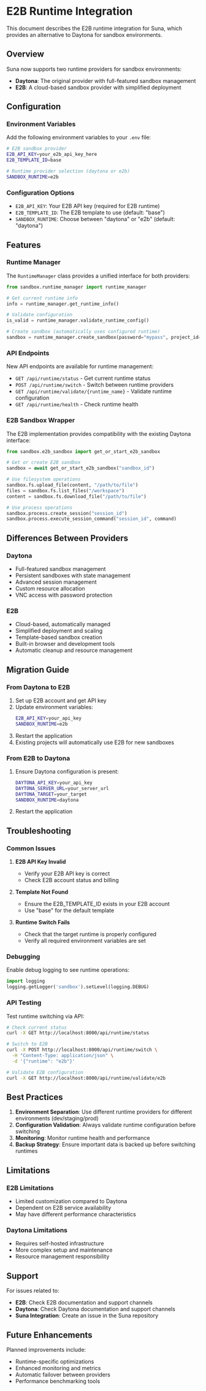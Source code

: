 # E2B Runtime Integration

This document describes the E2B runtime integration for Suna, which provides an alternative to Daytona for sandbox environments.

## Overview

Suna now supports two runtime providers for sandbox environments:
- **Daytona**: The original provider with full-featured sandbox management
- **E2B**: A cloud-based sandbox provider with simplified deployment

## Configuration

### Environment Variables

Add the following environment variables to your `.env` file:

```bash
# E2B sandbox provider
E2B_API_KEY=your_e2b_api_key_here
E2B_TEMPLATE_ID=base

# Runtime provider selection (daytona or e2b)
SANDBOX_RUNTIME=e2b
```

### Configuration Options

- `E2B_API_KEY`: Your E2B API key (required for E2B runtime)
- `E2B_TEMPLATE_ID`: The E2B template to use (default: "base")
- `SANDBOX_RUNTIME`: Choose between "daytona" or "e2b" (default: "daytona")

## Features

### Runtime Manager

The `RuntimeManager` class provides a unified interface for both providers:

```python
from sandbox.runtime_manager import runtime_manager

# Get current runtime info
info = runtime_manager.get_runtime_info()

# Validate configuration
is_valid = runtime_manager.validate_runtime_config()

# Create sandbox (automatically uses configured runtime)
sandbox = runtime_manager.create_sandbox(password="mypass", project_id="proj123")
```

### API Endpoints

New API endpoints are available for runtime management:

- `GET /api/runtime/status` - Get current runtime status
- `POST /api/runtime/switch` - Switch between runtime providers
- `GET /api/runtime/validate/{runtime_name}` - Validate runtime configuration
- `GET /api/runtime/health` - Check runtime health

### E2B Sandbox Wrapper

The E2B implementation provides compatibility with the existing Daytona interface:

```python
from sandbox.e2b_sandbox import get_or_start_e2b_sandbox

# Get or create E2B sandbox
sandbox = await get_or_start_e2b_sandbox("sandbox_id")

# Use filesystem operations
sandbox.fs.upload_file(content, "/path/to/file")
files = sandbox.fs.list_files("/workspace")
content = sandbox.fs.download_file("/path/to/file")

# Use process operations
sandbox.process.create_session("session_id")
sandbox.process.execute_session_command("session_id", command)
```

## Differences Between Providers

### Daytona
- Full-featured sandbox management
- Persistent sandboxes with state management
- Advanced session management
- Custom resource allocation
- VNC access with password protection

### E2B
- Cloud-based, automatically managed
- Simplified deployment and scaling
- Template-based sandbox creation
- Built-in browser and development tools
- Automatic cleanup and resource management

## Migration Guide

### From Daytona to E2B

1. Set up E2B account and get API key
2. Update environment variables:
   ```bash
   E2B_API_KEY=your_api_key
   SANDBOX_RUNTIME=e2b
   ```
3. Restart the application
4. Existing projects will automatically use E2B for new sandboxes

### From E2B to Daytona

1. Ensure Daytona configuration is present:
   ```bash
   DAYTONA_API_KEY=your_api_key
   DAYTONA_SERVER_URL=your_server_url
   DAYTONA_TARGET=your_target
   SANDBOX_RUNTIME=daytona
   ```
2. Restart the application

## Troubleshooting

### Common Issues

1. **E2B API Key Invalid**
   - Verify your E2B API key is correct
   - Check E2B account status and billing

2. **Template Not Found**
   - Ensure the E2B_TEMPLATE_ID exists in your E2B account
   - Use "base" for the default template

3. **Runtime Switch Fails**
   - Check that the target runtime is properly configured
   - Verify all required environment variables are set

### Debugging

Enable debug logging to see runtime operations:

```python
import logging
logging.getLogger('sandbox').setLevel(logging.DEBUG)
```

### API Testing

Test runtime switching via API:

```bash
# Check current status
curl -X GET http://localhost:8000/api/runtime/status

# Switch to E2B
curl -X POST http://localhost:8000/api/runtime/switch \
  -H "Content-Type: application/json" \
  -d '{"runtime": "e2b"}'

# Validate E2B configuration
curl -X GET http://localhost:8000/api/runtime/validate/e2b
```

## Best Practices

1. **Environment Separation**: Use different runtime providers for different environments (dev/staging/prod)
2. **Configuration Validation**: Always validate runtime configuration before switching
3. **Monitoring**: Monitor runtime health and performance
4. **Backup Strategy**: Ensure important data is backed up before switching runtimes

## Limitations

### E2B Limitations
- Limited customization compared to Daytona
- Dependent on E2B service availability
- May have different performance characteristics

### Daytona Limitations
- Requires self-hosted infrastructure
- More complex setup and maintenance
- Resource management responsibility

## Support

For issues related to:
- **E2B**: Check E2B documentation and support channels
- **Daytona**: Check Daytona documentation and support channels
- **Suna Integration**: Create an issue in the Suna repository

## Future Enhancements

Planned improvements include:
- Runtime-specific optimizations
- Enhanced monitoring and metrics
- Automatic failover between providers
- Performance benchmarking tools